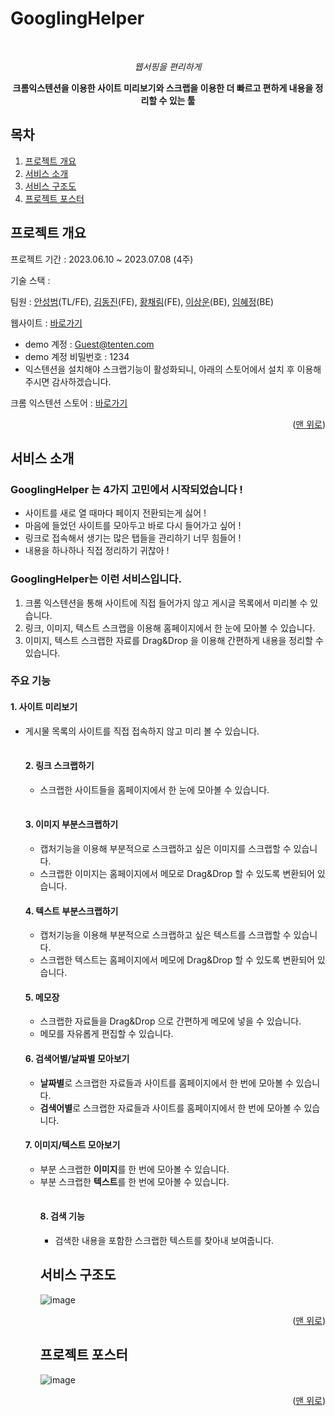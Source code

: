 # GooglingHelper 
<!--   추가해야하는 부분   -->
<!-- [![Hits](https://hits.seeyoufarm.com/api/count/incr/badge.svg?url=https%3A%2F%2Fgithub.com%2FSY-Highlighters%2FHighlighters%2Ftree%2Fdevelop&count_bg=%233DB4C8&title_bg=%23555555&icon=krita.svg&icon_color=%23E7E7E7&title=Highlighters&edge_flat=false)](https://hits.seeyoufarm.com) -->
<!--   추가해야하는 부분   -->
<a name="readme-top"></a>

<!-- PROJECT LOGO -->
<br />
<div align="center">
  <a href="https://googlinghelper.shop" target="_blank">
<!--   추가해야하는 부분   -->
<!--     <img src="https://img1.daumcdn.net/thumb/R1280x0/?scode=mtistory2&fname=https%3A%2F%2Fblog.kakaocdn.net%2Fdn%2F31yWM%2FbtrXCZpaP2S%2FyqPF5xC7b25iYzKE5KflE1%2Fimg.png" alt="Logo" width="" height=""> -->
  </a>

  <p align="center">
   <i>웹서핑을 편리하게</i>
  </p>
  <p align="center">
    <b> 크롬익스텐션을 이용한 사이트 미리보기와 스크랩을 이용한 더 빠르고 편하게 내용을 정리할 수 있는 툴</b>
  </p>
</div>

<!-- TABLE OF CONTENTS -->

## 목차

1. [프로젝트 개요](#GooglingHelper)
2. [서비스 소개](#Intro)
4. [서비스 구조도](#Arch)
5. [프로젝트 포스터](#Poster)

<!-- ABOUT THE PROJECT -->

<a name="GooglingHelper"> </a>

## 프로젝트 개요

프로젝트 기간 : 2023.06.10 ~ 2023.07.08 (4주)

기술 스택 :
<!--   추가해야하는 부분   -->
<!-- | 분류                      | 기술                                                                                                                                                                                                                                                                                                                                                                                                                                           |
| ------------------------- | ---------------------------------------------------------------------------------------------------------------------------------------------------------------------------------------------------------------------------------------------------------------------------------------------------------------------------------------------------------------------------------------------------------------------------------------------- |
| **Frontend**              | <img src="https://img.shields.io/badge/react-61DAFB?style=for-the-badge&logo=react&logoColor=black"> <img src="https://img.shields.io/badge/react--query-FF4154?style=for-the-badge&logo=reactquery&logoColor=white"> <img src="https://img.shields.io/badge/recoil-362d59?style=for-the-badge&logo=recoil&logoColor=white"> <img src="https://img.shields.io/badge/tailwindcss-38B2AC?style=for-the-badge&logo=tailwind-css&logoColor=white"> |
| **Extension**             | <img src="https://img.shields.io/badge/Extension Manifest v3-4285F4?style=for-the-badge&logo=googlechrome&logoColor=white"> <img src="https://img.shields.io/badge/react-61DAFB?style=for-the-badge&logo=react&logoColor=black"> <img src="https://img.shields.io/badge/recoil-362d59?style=for-the-badge&logo=recoil&logoColor=white">                                                                                                        |
| **Backend**               | <img src="https://img.shields.io/badge/nestjs-E0234E?style=for-the-badge&logo=nestjs&logoColor=white">                                                                                                                                                                                                                                                                                                                                         |
| **Database**              | <img src="https://img.shields.io/badge/mysql-4479A1?style=for-the-badge&logo=mysql&logoColor=white"> <img src="https://img.shields.io/badge/elasticsearch-005571?style=for-the-badge&logo=elasticsearch&logoColor=white"> <img src="https://img.shields.io/badge/redis-DC382D?style=for-the-badge&logo=redis&logoColor=white">                                                                                                                 |
| **Infrastructure/DevOps** | <img src="https://img.shields.io/badge/docker-2496ED?style=for-the-badge&logo=docker&logoColor=white"> <img src="https://img.shields.io/badge/Nginx-009639?style=for-the-badge&logo=nginx&logoColor=white"> <img src="https://img.shields.io/badge/aws_lambda-FF9900?style=for-the-badge&logo=amazonaws&logoColor=white"> <img src="https://img.shields.io/badge/aws_s3-569A31?style=for-the-badge&logo=amazonaws&logoColor=white">            | -->
<!--   추가해야하는 부분   -->
팀원 : [안성범](https://github.com/SungBeum)(TL/FE), [김동진](https://github.com/terrydkim)(FE), [황채림](https://github.com/cofla159)(FE), [이상운](https://github.com/Sangun-Lee-6)(BE), [임혜정](https://github.com/HJUNG118)(BE)
<!--   추가해야하는 부분   -->
<!-- 서비스 사용 설명서 : [바로가기](https://www.notion.so/yeriiin/Highlighters-b7074bda3ec542e7bd4002babca6e5fc) -->
<!--   추가해야하는 부분   -->
웹사이트 : [바로가기](https://googlinghelper.shop)

- demo 계정 : Guest@tenten.com
- demo 계정 비밀번호 : 1234
- 익스텐션을 설치해야 스크랩기능이 활성화되니, 아래의 스토어에서 설치 후 이용해주시면 감사하겠습니다.

크롬 익스텐션 스토어 : [바로가기](https://chrome.google.com/webstore/detail/googling-helper/hacpklepjhoahlhcipjkocfbdmoefbhl?hl=ko)
<!--   추가해야하는 부분   -->
<!--
시연 영상 : [바로가기](https://www.youtube.com/watch?v=1hC4BrA4MJI)

현장 발표영상 : [바로가기](https://youtu.be/n9EOK_6DOe0)
-->
<!--   추가해야하는 부분   -->
<p align="right">(<a href="#readme-top">맨 위로</a>)</p>

<a name="Intro"> </a>

## 서비스 소개

 <h3 align="left">GooglingHelper 는 4가지 고민에서 시작되었습니다 !</h3>
 
- 사이트를 새로 열 때마다 페이지 전환되는게 싫어 !
- 마음에 들었던 사이트를 모아두고 바로 다시 들어가고 싶어 ! 
- 링크로 접속해서 생기는 많은 탭들을 관리하기 너무 힘들어 !
- 내용을 하나하나 직접 정리하기 귀찮아 !

 <h3 align="left">GooglingHelper는 이런 서비스입니다.</h3>
 
1. 크롬 익스텐션을 통해 사이트에 직접 들어가지 않고 게시글 목록에서 미리볼 수 있습니다. 
2. 링크, 이미지, 텍스트 스크랩을 이용해 홈페이지에서 한 눈에 모아볼 수 있습니다.
3. 이미지, 텍스트 스크랩한 자료를 Drag&Drop 을 이용해 간편하게 내용을 정리할 수 있습니다.

 <h3 align="left">주요 기능</h3>
 
#### 1. 사이트 미리보기

- 게시물 목록의 사이트를 직접 접속하지 않고 미리 볼 수 있습니다.
   <table border="0" >
    <tr>
    <!--   추가해야하는 부분   -->
<!--         <td><img width="400" height="200" src="https://user-images.githubusercontent.com/101175828/216561610-7b3c0b07-2924-4414-be78-281ea964e699.gif"> </img></td>
        <td><img width="400" height="200" src="https://user-images.githubusercontent.com/101175828/216561650-8a524521-d6d2-46fd-91af-0f1cedb5fa21.gif"></img></td> -->
   </tr>

  </table>

#### 2. 링크 스크랩하기

- 스크랩한 사이트들을 홈페이지에서 한 눈에 모아볼 수 있습니다.
<!--   추가해야하는 부분   -->
  <!-- <div>
    <img width="300" height="160"  src="https://user-images.githubusercontent.com/101175828/216537143-2f7bcd1f-9d30-42f8-86de-10587673a030.gif"></img>
    <img width="300" height="160" src="https://user-images.githubusercontent.com/101175828/216537281-4498ad2d-a8c5-44fa-9c54-e0ab51c337cb.gif"> </img>
  </div> -->
   <table border="0" >
    <tr>
<!--         <td>    <img src="https://user-images.githubusercontent.com/101175828/216537143-2f7bcd1f-9d30-42f8-86de-10587673a030.gif"></img></td>
        <td>    <img src="https://user-images.githubusercontent.com/101175828/216537281-4498ad2d-a8c5-44fa-9c54-e0ab51c337cb.gif"> </img></td> -->
   </tr>

  </table>

#### 3. 이미지 부분스크랩하기

- 캡처기능을 이용해 부분적으로 스크랩하고 싶은 이미지를 스크랩할 수 있습니다.
- 스크랩한 이미지는 홈페이지에서 메모로 Drag&Drop 할 수 있도록 변환되어 있습니다.
  <div>
  <!--   추가해야하는 부분   -->
<!--     <img width="400" height="230" src="https://user-images.githubusercontent.com/101175828/216539463-35aa8836-9b30-41c0-aeac-ef03335c031e.gif"> </img>
    <img width="300" height="230" src="https://user-images.githubusercontent.com/101175828/216539648-c765fe17-f104-4500-96ab-0a074e0e70d2.gif"> </img> -->
  </div>

#### 4. 텍스트 부분스크랩하기

- 캡처기능을 이용해 부분적으로 스크랩하고 싶은 텍스트를 스크랩할 수 있습니다.
- 스크랩한 텍스트는 홈페이지에서 메모에 Drag&Drop 할 수 있도록 변환되어 있습니다.
  <div>
  <!--   추가해야하는 부분   -->
<!--     <img  src="https://user-images.githubusercontent.com/101175828/216539214-8ee34979-d587-49df-a343-38fcc02f5be5.gif"> </img> -->
  </div>
  
#### 5. 메모장

- 스크랩한 자료들을 Drag&Drop 으로 간편하게 메모에 넣을 수 있습니다.
- 메모를 자유롭게 편집할 수 있습니다.
   <div>
   <!--   추가해야하는 부분   -->
<!--     <img width="400" height="400" src="https://user-images.githubusercontent.com/101175828/216554060-f565c9d9-2904-4ed3-890b-ce310bee307f.gif"> </img> -->
  </div>

#### 6. 검색어별/날짜별 모아보기

- **날짜별**로 스크랩한 자료들과 사이트를 홈페이지에서 한 번에 모아볼 수 있습니다.
- **검색어별**로 스크랩한 자료들과 사이트를 홈페이지에서 한 번에 모아볼 수 있습니다.
   <div>
   <!--   추가해야하는 부분   -->
<!--     <img width="400" height="230" src="https://user-images.githubusercontent.com/101175828/216561358-16fb58e4-8401-406f-bdb4-5a42b8dc047b.gif"> </img> -->
  </div>

#### 7. 이미지/텍스트 모아보기

- 부분 스크랩한 **이미지**를 한 번에 모아볼 수 있습니다.
- 부분 스크랩한 **텍스트**를 한 번에 모아볼 수 있습니다.
    <table border="0" >
    <tr>
    <!--   추가해야하는 부분   -->
<!--         <td>    <img src="https://user-images.githubusercontent.com/101175828/216554937-47c37f6d-5eb7-4285-86f4-ab150506d98b.png"></img></td>
        <td>    <img src="https://user-images.githubusercontent.com/101175828/216554961-c3c90f2b-6a71-4265-8bb3-d9c8cf8022ed.png"> </img></td>
        <td>    <img src="https://user-images.githubusercontent.com/101175828/216554978-c0545a1f-4705-44f1-bc2e-5c2403cc9777.png"> </img></td> -->
   </tr>

  </table>

#### 8. 검색 기능

- 검색한 내용을 포함한 스크랩한 텍스트를 찾아내 보여줍니다.
  <div>
  <!--   추가해야하는 부분   -->
<!--     <img src="https://user-images.githubusercontent.com/101175828/216539091-6fe20844-8241-49ef-9c0d-764449dbca8c.gif"> </img> -->
  </div>

<!-- 아키텍처 -->

<a name="Arch"></a>

## 서비스 구조도
![image](https://github.com/SWJungle-tenten/.github/assets/126440955/43be9242-df45-4cc7-a44c-5e6659aaa3f6)

<p align="right">(<a href="#readme-top">맨 위로</a>)</p>

<!-- 포스터 -->

<a name="Poster"> </a>

## 프로젝트 포스터
![image](https://github.com/SWJungle-tenten/.github/assets/126440955/c6fca7e9-c906-4e76-a4b7-9ddef33098bb)

<p align="right">(<a href="#readme-top">맨 위로</a>)</p>

<!-- MARKDOWN LINKS & IMAGES -->
<!-- https://www.markdownguide.org/basic-syntax/#reference-style-links -->

[contributors-shield]: https://img.shields.io/github/contributors/othneildrew/Best-README-Template.svg?style=for-the-badge
[contributors-url]: https://github.com/othneildrew/Best-README-Template/graphs/contributors
[forks-shield]: https://img.shields.io/github/forks/othneildrew/Best-README-Template.svg?style=for-the-badge
[forks-url]: https://github.com/othneildrew/Best-README-Template/network/members
[stars-shield]: https://img.shields.io/github/stars/othneildrew/Best-README-Template.svg?style=for-the-badge
[stars-url]: https://github.com/othneildrew/Best-README-Template/stargazers
[issues-shield]: https://img.shields.io/github/issues/othneildrew/Best-README-Template.svg?style=for-the-badge
[issues-url]: https://github.com/SY-Highlighters/Highlighters/issues
[product-screenshot]: images/screenshot.png
[next.js]: https://img.shields.io/badge/next.js-000000?style=for-the-badge&logo=nextdotjs&logoColor=white
[next-url]: https://nextjs.org/
[react.js]: https://img.shields.io/badge/React-20232A?style=for-the-badge&logo=react&logoColor=61DAFB
[react-url]: https://reactjs.org/
[vue.js]: https://img.shields.io/badge/Vue.js-35495E?style=for-the-badge&logo=vuedotjs&logoColor=4FC08D
[vue-url]: https://vuejs.org/
[angular.io]: https://img.shields.io/badge/Angular-DD0031?style=for-the-badge&logo=angular&logoColor=white
[angular-url]: https://angular.io/
[svelte.dev]: https://img.shields.io/badge/Svelte-4A4A55?style=for-the-badge&logo=svelte&logoColor=FF3E00
[svelte-url]: https://svelte.dev/
[laravel.com]: https://img.shields.io/badge/Laravel-FF2D20?style=for-the-badge&logo=laravel&logoColor=white
[laravel-url]: https://laravel.com
[bootstrap.com]: https://img.shields.io/badge/Bootstrap-563D7C?style=for-the-badge&logo=bootstrap&logoColor=white
[bootstrap-url]: https://getbootstrap.com
[jquery.com]: https://img.shields.io/badge/jQuery-0769AD?style=for-the-badge&logo=jquery&logoColor=white
[jquery-url]: https://jquery.com
